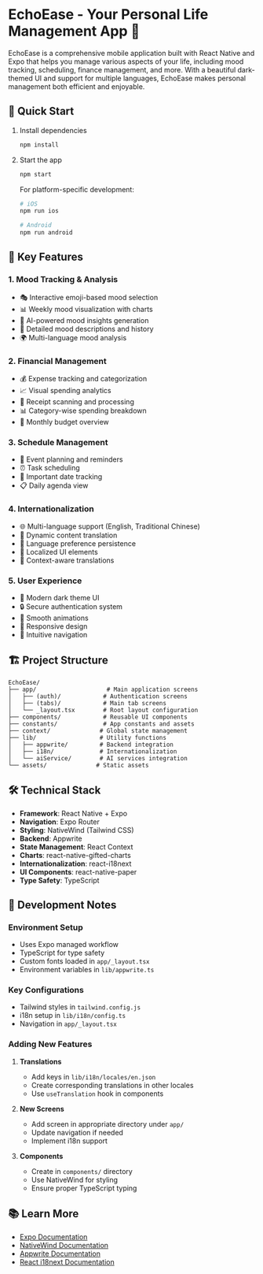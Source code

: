 # EchoEase - Your Personal Life Management App 🌟

EchoEase is a comprehensive mobile application built with React Native and Expo that helps you manage various aspects of your life, including mood tracking, scheduling, finance management, and more. With a beautiful dark-themed UI and support for multiple languages, EchoEase makes personal management both efficient and enjoyable.

## 🚀 Quick Start

1. Install dependencies
   ```bash
   npm install
   ```

2. Start the app
   ```bash
   npm start
   ```

   For platform-specific development:
   ```bash
   # iOS
   npm run ios

   # Android
   npm run android
   ```

## 🎯 Key Features

### 1. Mood Tracking & Analysis
- 🎭 Interactive emoji-based mood selection
- 📊 Weekly mood visualization with charts
- 🤖 AI-powered mood insights generation
- 📝 Detailed mood descriptions and history
- 🌍 Multi-language mood analysis

### 2. Financial Management
- 💰 Expense tracking and categorization
- 📈 Visual spending analytics
- 🧾 Receipt scanning and processing
- 📊 Category-wise spending breakdown
- 💸 Monthly budget overview

### 3. Schedule Management
- 📅 Event planning and reminders
- ⏰ Task scheduling
- 📌 Important date tracking
- 📋 Daily agenda view

### 4. Internationalization
- 🌐 Multi-language support (English, Traditional Chinese)
- 🔄 Dynamic content translation
- 💾 Language preference persistence
- 📱 Localized UI elements
- 🎯 Context-aware translations

### 5. User Experience
- 🎨 Modern dark theme UI
- 🔒 Secure authentication system
- 💫 Smooth animations
- 📱 Responsive design
- 🎯 Intuitive navigation

## 🏗 Project Structure

```
EchoEase/
├── app/                    # Main application screens
│   ├── (auth)/            # Authentication screens
│   ├── (tabs)/            # Main tab screens
│   └── _layout.tsx        # Root layout configuration
├── components/            # Reusable UI components
├── constants/             # App constants and assets
├── context/              # Global state management
├── lib/                  # Utility functions
│   ├── appwrite/         # Backend integration
│   ├── i18n/             # Internationalization
│   └── aiService/        # AI services integration
└── assets/              # Static assets
```

## 🛠 Technical Stack

- **Framework**: React Native + Expo
- **Navigation**: Expo Router
- **Styling**: NativeWind (Tailwind CSS)
- **Backend**: Appwrite
- **State Management**: React Context
- **Charts**: react-native-gifted-charts
- **Internationalization**: react-i18next
- **UI Components**: react-native-paper
- **Type Safety**: TypeScript

## 🔧 Development Notes

### Environment Setup
- Uses Expo managed workflow
- TypeScript for type safety
- Custom fonts loaded in `app/_layout.tsx`
- Environment variables in `lib/appwrite.ts`

### Key Configurations
- Tailwind styles in `tailwind.config.js`
- i18n setup in `lib/i18n/config.ts`
- Navigation in `app/_layout.tsx`

### Adding New Features
1. **Translations**
   - Add keys in `lib/i18n/locales/en.json`
   - Create corresponding translations in other locales
   - Use `useTranslation` hook in components

2. **New Screens**
   - Add screen in appropriate directory under `app/`
   - Update navigation if needed
   - Implement i18n support

3. **Components**
   - Create in `components/` directory
   - Use NativeWind for styling
   - Ensure proper TypeScript typing

## 📚 Learn More

- [Expo Documentation](https://docs.expo.dev/)
- [NativeWind Documentation](https://www.nativewind.dev/)
- [Appwrite Documentation](https://appwrite.io/docs)
- [React i18next Documentation](https://react.i18next.com/)
